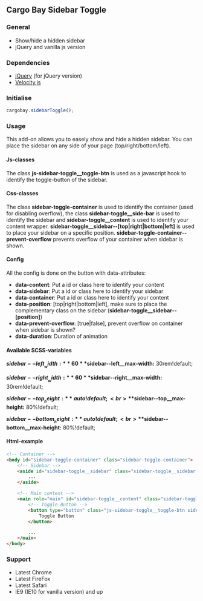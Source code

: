 ## Cargo Bay Sidebar Toggle

### General
- Show/hide a hidden sidebar
- jQuery and vanilla js version


### Dependencies
- [jQuery](http://jquery.com/) (for jQuery version)
- [Velocity.js](http://julian.com/research/velocity/)


### Initialise
```javascript
cargobay.sidebarToggle();
```

### Usage
This add-on allows you to easely show and hide a hidden sidebar. You can place the sidebar on any side of your page (top/right/bottom/left).


#### Js-classes
The class **js-sidebar-toggle__toggle-btn** is used as a javascript hook to identify the toggle-button of the sidebar.


#### Css-classes
The class **sidebar-toggle-container** is used to identify the container (used for disabling overflow), the class **sidebar-toggle__side-bar** is used to identify the sidebar and **sidebar-toggle__content** is used to identify your content wrapper. **sidebar-toggle__sidebar--[top|right|bottom|left]** is used to place your sidebar on a specific position. **sidebar-toggle-container--prevent-overflow** prevents overflow of your container when sidebar is shown.


#### Config
All the config is done on the button with data-attributes:
- **data-content**: Put a id or class here to identify your content
- **data-sidebar**: Put a id or class here to identify your sidebar
- **data-container**: Put a id or class here to identify your content
- **data-position**: [top|right|bottom|left], make sure to place the complementary class on the sidebar (**sidebar-toggle__sidebar--[position]**)
- **data-prevent-overflow**: [true|false], prevent overflow on container when sidebar is shown?
- **data-duration**: Duration of animation


#### Available SCSS-variables
**$sidebar--left__width:** 60%!default;<br>
**$sidebar--left__max-width:** 30rem!default;

**$sidebar--right__width:** 60%!default;<br>
**$sidebar--right__max-width:** 30rem!default;

**$sidebar--top__height:** auto!default;<br>
**$sidebar--top__max-height:** 80%!default;

**$sidebar--bottom__height:** auto!default;<br>
**$sidebar--bottom__max-height:** 80%!default;


#### Html-example

```html
<!-- Container -->
<body id="sidebar-toggle-container" class="sidebar-toggle-container">
    <!-- Sidebar -->
    <aside id="sidebar-toggle__sidebar" class="sidebar-toggle__sidebar sidebar-toggle__sidebar--left">
        ...
    </aside>

    <!-- Main content -->
    <main role="main" id="sidebar-toggle__content" class="sidebar-toggle__content">
        <!-- Toggle Button -->
        <button type="button" class="js-sidebar-toggle__toggle-btn sidebar-toggle__toggle-btn" data-content="#sidebar-toggle__content" data-sidebar="#sidebar-toggle__sidebar" data-container="#sidebar-toggle-container" data-position="left" data-prevent-overflow="false" data-duration="300">
            Toggle Button
        </button>

        ...
    </main>
</body>
```

### Support
- Latest Chrome
- Latest FireFox
- Latest Safari
- IE9 (IE10 for vanilla version) and up

